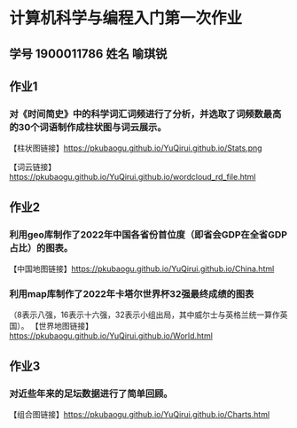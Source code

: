 # 计算机科学与编程入门第一次作业
## 学号 1900011786  姓名 喻琪锐  


## 作业1
### 对《时间简史》中的科学词汇词频进行了分析，并选取了词频数最高的30个词语制作成柱状图与词云展示。
【柱状图链接】https://pkubaogu.github.io/YuQirui.github.io/Stats.png


【词云链接】https://pkubaogu.github.io/YuQirui.github.io/wordcloud_rd_file.html


## 作业2
### 利用geo库制作了2022年中国各省份首位度（即省会GDP在全省GDP占比）的图表。
【中国地图链接】https://pkubaogu.github.io/YuQirui.github.io/China.html


### 利用map库制作了2022年卡塔尔世界杯32强最终成绩的图表
（8表示八强，16表示十六强，32表示小组出局，其中威尔士与英格兰统一算作英国）。
【世界地图链接】https://pkubaogu.github.io/YuQirui.github.io/World.html


## 作业3
### 对近些年来的足坛数据进行了简单回顾。
【组合图链接】https://pkubaogu.github.io/YuQirui.github.io/Charts.html
